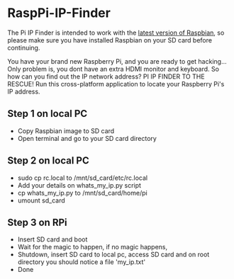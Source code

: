 # RaspPi-IP-Finder
The Pi IP Finder is intended to work with the [latest version of Raspbian][1],
so please make sure you have installed Raspbian on your SD card before continuing.

You have your brand new Raspberry Pi, and you are ready to get hacking...  Only
problem is, you dont have an extra HDMI monitor and keyboard.  So how can you
find out the IP network address? PI IP FINDER TO THE RESCUE!  Run this
cross-platform application to locate your Raspberry Pi's IP address.

[1]: http://www.raspberrypi.org/downloads/

## Step 1 on local PC
- Copy Raspbian image to SD card
- Open terminal and go to your SD card directory

## Step 2 on local PC

- sudo cp rc.local to /mnt/sd_card/etc/rc.local
- Add your details on whats_my_ip.py script
- cp whats_my_ip.py to /mnt/sd_card/home/pi
- umount sd_card
## Step 3 on RPi
- Insert SD card and boot
- Wait for the magic to happen, if no magic happens,
- Shutdown, insert SD card to local pc, access SD card and on root directory you should notice a file 'my_ip.txt'
- Done
